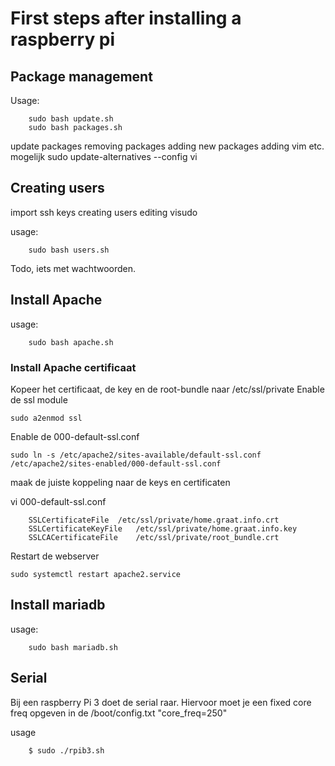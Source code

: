 # First steps after installing a raspberry pi

## Package management
Usage:
```
	sudo bash update.sh
	sudo bash packages.sh
```

update packages
removing packages
adding new packages
adding vim etc.
mogelijk sudo update-alternatives --config vi


## Creating users
import ssh keys
creating users
editing visudo

usage:
```
	sudo bash users.sh
```

Todo, iets met wachtwoorden.

## Install Apache

usage:
```
	sudo bash apache.sh
```

### Install Apache certificaat

Kopeer het certificaat, de key en de root-bundle naar /etc/ssl/private
Enable de ssl module
```
sudo a2enmod ssl
```

Enable de 000-default-ssl.conf
```
sudo ln -s /etc/apache2/sites-available/default-ssl.conf /etc/apache2/sites-enabled/000-default-ssl.conf
```

maak de juiste koppeling naar de keys en certificaten

vi 000-default-ssl.conf
```
	SSLCertificateFile	/etc/ssl/private/home.graat.info.crt
	SSLCertificateKeyFile	/etc/ssl/private/home.graat.info.key
	SSLCACertificateFile	/etc/ssl/private/root_bundle.crt
```

Restart de webserver

```
sudo systemctl restart apache2.service
```

## Install mariadb

usage:
```
	sudo bash mariadb.sh
```

## Serial
Bij een raspberry Pi 3 doet de serial raar.
Hiervoor moet je een fixed core freq opgeven in de /boot/config.txt
"core_freq=250"

usage
```
	$ sudo ./rpib3.sh
```

